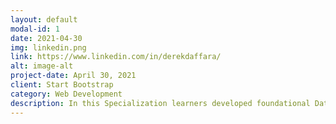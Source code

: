 ```yaml
---
layout: default
modal-id: 1
date: 2021-04-30
img: linkedin.png
link: https://www.linkedin.com/in/derekdaffara/
alt: image-alt
project-date: April 30, 2021
client: Start Bootstrap
category: Web Development
description: In this Specialization learners developed foundational Data Science skills to prepare them for a career or further learning that involves more advanced topics in Data Science. The specialization entailed understanding what is Data Science is and the various kinds of activities that a Data Scientist’s perform. It familiarized learners with various open source tools, like Jupyter notebooks, used by Data Scientists. It taught them about methodology involved in tackling data science problems. The specialization also provided knowledge of relational database concepts and the use of SQL to query databases. Learners completed hands-on labs and projects to apply their newly acquired skills and knowledge.
---
```

